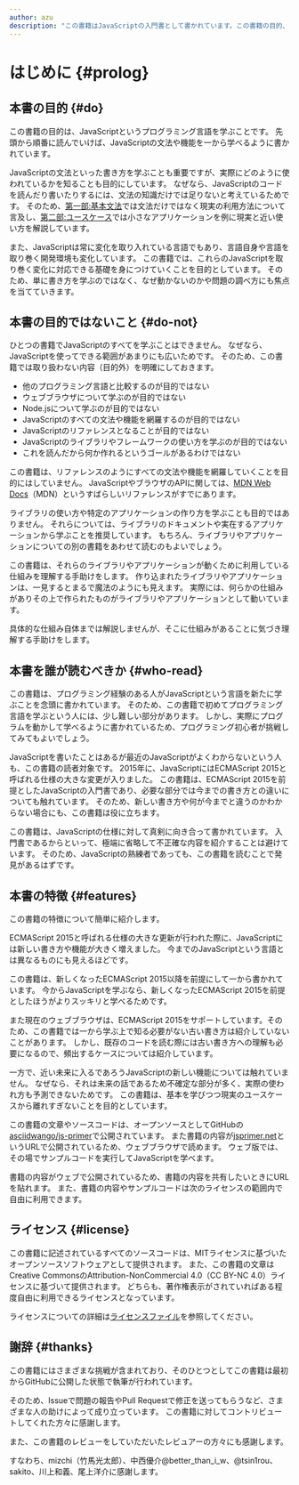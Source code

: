 ```yaml
---
author: azu
description: "この書籍はJavaScriptの入門書として書かれています。この書籍の目的、目的外としたこと、読者対象、書籍としての特徴について紹介します。"
---
```


# はじめに {#prolog}

## 本書の目的 {#do}

この書籍の目的は、JavaScriptというプログラミング言語を学ぶことです。
先頭から順番に読んでいけば、JavaScriptの文法や機能を一から学べるように書かれています。

JavaScriptの文法といった書き方を学ぶことも重要ですが、実際にどのように使われているかを知ることも目的にしています。
なぜなら、JavaScriptのコードを読んだり書いたりするには、文法の知識だけでは足りないと考えているためです。 
そのため、[第一部:基本文法][]では文法だけではなく現実の利用方法について言及し、[第二部:ユースケース][]では小さなアプリケーションを例に現実と近い使い方を解説しています。

また、JavaScriptは常に変化を取り入れている言語でもあり、言語自身や言語を取り巻く開発環境も変化しています。
この書籍では、これらのJavaScriptを取り巻く変化に対応できる基礎を身につけていくことを目的としています。
そのため、単に書き方を学ぶのではなく、なぜ動かないのかや問題の調べ方にも焦点を当てていきます。

## 本書の目的ではないこと {#do-not}

ひとつの書籍でJavaScriptのすべてを学ぶことはできません。
なぜなら、JavaScriptを使ってできる範囲があまりにも広いためです。
そのため、この書籍では取り扱わない内容（目的外）を明確にしておきます。

- 他のプログラミング言語と比較するのが目的ではない
- ウェブブラウザについて学ぶのが目的ではない
- Node.jsについて学ぶのが目的ではない
- JavaScriptのすべての文法や機能を網羅するのが目的ではない
- JavaScriptのリファレンスとなることが目的ではない
- JavaScriptのライブラリやフレームワークの使い方を学ぶのが目的ではない
- これを読んだから何か作れるというゴールがあるわけではない

この書籍は、リファレンスのようにすべての文法や機能を網羅していくことを目的にはしていません。
JavaScriptやブラウザのAPIに関しては、[MDN Web Docs][]（MDN）というすばらしいリファレンスがすでにあります。

ライブラリの使い方や特定のアプリケーションの作り方を学ぶことも目的ではありません。
それらについては、ライブラリのドキュメントや実在するアプリケーションから学ぶことを推奨しています。
もちろん、ライブラリやアプリケーションについての別の書籍をあわせて読むのもよいでしょう。

この書籍は、それらのライブラリやアプリケーションが動くために利用している仕組みを理解する手助けをします。
作り込まれたライブラリやアプリケーションは、一見するとまるで魔法のようにも見えます。
実際には、何らかの仕組みがありその上で作られたものがライブラリやアプリケーションとして動いています。

具体的な仕組み自体までは解説しませんが、そこに仕組みがあることに気づき理解する手助けをします。

## 本書を誰が読むべきか {#who-read}

この書籍は、プログラミング経験のある人がJavaScriptという言語を新たに学ぶことを念頭に書かれています。
そのため、この書籍で初めてプログラミング言語を学ぶという人には、少し難しい部分があります。
しかし、実際にプログラムを動かして学べるように書かれているため、プログラミング初心者が挑戦してみてもよいでしょう。

JavaScriptを書いたことはあるが最近のJavaScriptがよくわからないという人も、この書籍の読者対象です。
2015年に、JavaScriptにはECMAScript 2015と呼ばれる仕様の大きな変更が入りました。
この書籍は、ECMAScript 2015を前提としたJavaScriptの入門書であり、必要な部分では今までの書き方との違いについても触れています。
そのため、新しい書き方や何が今までと違うのかわからない場合にも、この書籍は役に立ちます。

この書籍は、JavaScriptの仕様に対して真剣に向き合って書かれています。
入門書であるからといって、極端に省略して不正確な内容を紹介することは避けています。
そのため、JavaScriptの熟練者であっても、この書籍を読むことで発見があるはずです。

## 本書の特徴 {#features}

この書籍の特徴について簡単に紹介します。

ECMAScript 2015と呼ばれる仕様の大きな更新が行われた際に、JavaScriptには新しい書き方や機能が大きく増えました。
今までのJavaScriptという言語とは異なるものにも見えるほどです。

この書籍は、新しくなったECMAScript 2015以降を前提にして一から書かれています。
今からJavaScriptを学ぶなら、新しくなったECMAScript 2015を前提としたほうがよりスッキリと学べるためです。

また現在のウェブブラウザは、ECMAScript 2015をサポートしています。そのため、この書籍では一から学ぶ上で知る必要がない古い書き方は紹介していないことがあります。
しかし、既存のコードを読む際には古い書き方への理解も必要になるので、頻出するケースについては紹介しています。

一方で、近い未来に入るであろうJavaScriptの新しい機能については触れていません。
なぜなら、それは未来の話であるため不確定な部分が多く、実際の使われ方も予測できないためです。
この書籍は、基本を学びつつ現実のユースケースから離れすぎないことを目的としています。

この書籍の文章やソースコードは、オープンソースとしてGitHubの[asciidwango/js-primer][]で公開されています。
また書籍の内容が[jsprimer.net][]というURLで公開されているため、ウェブブラウザで読めます。
ウェブ版では、その場でサンプルコードを実行してJavaScriptを学べます。

書籍の内容がウェブで公開されているため、書籍の内容を共有したいときにURLを貼れます。
また、書籍の内容やサンプルコードは次のライセンスの範囲内で自由に利用できます。

## ライセンス {#license}

この書籍に記述されているすべてのソースコードは、MITライセンスに基づいたオープンソースソフトウェアとして提供されます。
また、この書籍の文章はCreative CommonsのAttribution-NonCommercial 4.0（CC BY-NC 4.0）ライセンスに基づいて提供されます。
どちらも、著作権表示がされていればある程度自由に利用できるライセンスとなっています。

ライセンスについての詳細は[ライセンスファイル][]を参照してください。

## 謝辞 {#thanks}

この書籍にはさまざまな挑戦が含まれており、そのひとつとしてこの書籍は最初からGitHubに公開した状態で執筆が行われています。

そのため、Issueで問題の報告やPull Requestで修正を送ってもらうなど、さまざまな人の助けによって成り立っています。
この書籍に対してコントリビュートしてくれた方々に感謝します。

また、この書籍のレビューをしていただいたレビュアーの方々にも感謝します。

<!-- textlint-disable -->

すなわち、mizchi（竹馬光太郎）、中西優介@better_than_i_w、@tsin1rou、sakito、川上和義、尾上洋介に感謝します。

<!-- textlint-enable -->


[asciidwango/js-primer]: https://github.com/asciidwango/js-primer
[jsprimer.net]: https://jsprimer.net/
[mdn web docs]: https://developer.mozilla.org/ja/
[ライセンスファイル]: https://github.com/asciidwango/js-primer/blob/master/LICENSE
[第一部:基本文法]: ../basic/README.md
[第二部:ユースケース]: ../use-case/README.md
